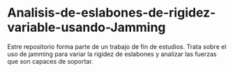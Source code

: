 # Analisis-de-eslabones-de-rigidez-variable-usando-Jamming
Estre repositorio forma parte de un trabajo de fin de estudios. Trata sobre el uso de jamming para variar la rigidez de eslabones y analizar las fuerzas que son capaces de soportar. 
